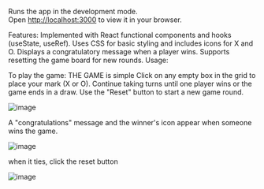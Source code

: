 Runs the app in the development mode.\
Open [http://localhost:3000](http://localhost:3000) to view it in your browser.

Features:
Implemented with React functional components and hooks (useState, useRef).
Uses CSS for basic styling and includes icons for X and O.
Displays a congratulatory message when a player wins.
Supports resetting the game board for new rounds.
Usage:

To play the game:
THE GAME  is simple 
Click on any empty box in the grid to place your mark (X or O).
Continue taking turns until one player wins or the game ends in a draw.
Use the "Reset" button to start a new game round.

![image](https://github.com/lRennan/TicTacToe/assets/94014673/f8432761-8928-46ab-8341-184fcdcd62ac)

A "congratulations" message and the winner's icon appear when someone wins the game.

![image](https://github.com/lRennan/TicTacToe/assets/94014673/dd9a4f05-2859-4d68-9549-fb29c3bce5d5)

when it ties, click the reset button

![image](https://github.com/lRennan/TicTacToe/assets/94014673/eb9818e8-c588-4dca-9504-878e0a48d4be)









